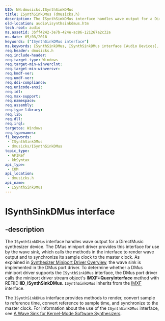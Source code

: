 ```yaml
---
UID: NN:dmusicks.ISynthSinkDMus
title: ISynthSinkDMus (dmusicks.h)
description: The ISynthSinkDMus interface handles wave output for a DirectMusic synthesizer device.
old-location: audio\isynthsinkdmus.htm
tech.root: audio
ms.assetid: 3bff4242-3e7b-424e-ac86-121267a2c32a
ms.date: 05/08/2018
keywords: ["ISynthSinkDMus interface"]
ms.keywords: ISynthSinkDMus, ISynthSinkDMus interface [Audio Devices], ISynthSinkDMus interface [Audio Devices],described, audio.isynthsinkdmus, audmp-routines_744ae6c7-7f7e-4a66-9624-5a5d82e2eb86.xml, dmusicks/ISynthSinkDMus
req.header: dmusicks.h
req.include-header: 
req.target-type: Windows
req.target-min-winverclnt: 
req.target-min-winversvr: 
req.kmdf-ver: 
req.umdf-ver: 
req.ddi-compliance: 
req.unicode-ansi: 
req.idl: 
req.max-support: 
req.namespace: 
req.assembly: 
req.type-library: 
req.lib: 
req.dll: 
req.irql: 
targetos: Windows
req.typenames: 
f1_keywords:
 - ISynthSinkDMus
 - dmusicks/ISynthSinkDMus
topic_type:
 - APIRef
 - kbSyntax
api_type:
 - COM
api_location:
 - dmusicks.h
api_name:
 - ISynthSinkDMus
---
```


# ISynthSinkDMus interface


## -description

The <code>ISynthSinkDMus</code> interface handles wave output for a DirectMusic synthesizer device. The DMus miniport driver provides this interface for use by the wave sink, which calls the methods in the interface to render wave output and to synchronize its sample clock to the master clock. As explained in <a href="/windows-hardware/drivers/audio/synthesizer-miniport-driver-overview">Synthesizer Miniport Driver Overview</a>, the wave sink is implemented in the DMus port driver. To determine whether a DMus miniport driver supports the <code>ISynthSinkDMus</code> interface, the DMus port driver calls the miniport driver stream object's <b>IMXF::QueryInterface</b> method with REFIID <b>IID_ISynthSinkDMus</b>. <code>ISynthSinkDMus</code> inherits from the <a href="/windows-hardware/drivers/ddi/dmusicks/nn-dmusicks-imxf">IMXF</a> interface.

The <code>ISynthSinkDMus</code> interface provides methods to render, convert sample to reference time, convert reference to sample time, and synchronize to the master clock. For information about the use of the <code>ISynthSinkDMus</code> interface, see <a href="/windows-hardware/drivers/audio/a-wave-sink-for-kernel-mode-software-synthesizers">A Wave Sink for Kernel-Mode Software Synthesizers</a>.